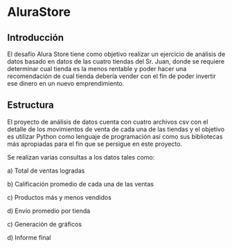 # AluraStore
## Introducción
El desafío Alura Store tiene como objetivo realizar un ejercicio de análisis de datos basado en datos de las cuatro tiendas del Sr. Juan, donde se requiere determinar cual tienda es la menos rentable y poder hacer una recomendación de cual tienda debería vender con el fin de poder invertir ese dinero en un nuevo emprendimiento.
## Estructura
El proyecto de análisis de datos cuenta con cuatro archivos csv con el detalle de los movimientos de venta de cada una de las tiendas y el objetivo es utilizar Python como lenguaje de programación así como sus bibliotecas más apropiadas para el fin que se persigue en este proyecto.

Se realizan varias consultas a los datos tales como:

a) Total de ventas logradas

b) Calificación promedio de cada una de las ventas

c) Productos más y menos vendidos

d) Envío promedio por tienda

c) Generación de gráficos

d) Informe final


